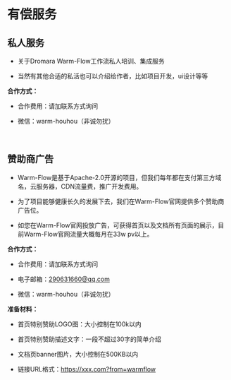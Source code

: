 # 有偿服务
<!-- @include: ../other/betweengg.md -->


## 私人服务

- 关于Dromara Warm-Flow工作流私人<span class="red-bg">培训、集成服务</span>

- 当然有其他合适的<span class="red-bg">私活</span>也可以介绍给作者，比如<span class="red-bg">项目开发，ui设计</span>等等

**合作方式：**

- 合作费用：请加联系方式询问

- 微信：<span class="red-bg-bold">warm-houhou</span>（非诚勿扰）

<br>

## 赞助商广告

- <span class="red-bg-bold">Warm-Flow</span>是基于Apache-2.0开源的项目，但我们每年都在支付第三方域名，云服务器，CDN流量费，推广开发费用。

- 为了项目能够健康长久的发展下去，我们在<span class="red-bg-bold">Warm-Flow</span>官网提供多个赞助商广告位。

- 如您在<span class="red-bg-bold">Warm-Flow</span>官网投放广告，可获得首页以及文档所有页面的展示，目前<span class="red-bg-bold">Warm-Flow</span>官网流量大概每月在<span class="red-bg">33w pv</span>以上。

**合作方式：**

- 合作费用：请加联系方式询问

- 电子邮箱：290631660@qq.com

- 微信：<span class="red-bg-bold">warm-houhou</span>（非诚勿扰）

**准备材料：**

- 首页特别赞助LOGO图：大小控制在<span class="red-bg-bold">100k</span>以内

- 首页特别赞助描述文字：一段不超过<span class="red-bg-bold">30字</span>的简单介绍

- 文档页banner图片，大小控制在<span class="red-bg-bold">500KB</span>以内

- 链接URL格式：<span class="red-bg">https://xxx.com?from=warmflow</span>

